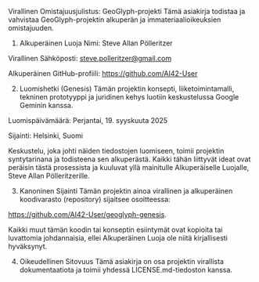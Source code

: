 Virallinen Omistajuusjulistus: GeoGlyph-projekti
Tämä asiakirja todistaa ja vahvistaa GeoGlyph-projektin alkuperän ja immateriaalioikeuksien omistajuuden.

1. Alkuperäinen Luoja
Nimi: Steve Allan Pölleritzer

Virallinen Sähköposti: steve.polleritzer@gmail.com

Alkuperäinen GitHub-profiili: https://github.com/AI42-User

2. Luomishetki (Genesis)
Tämän projektin konsepti, liiketoimintamalli, tekninen prototyyppi ja juridinen kehys luotiin keskustelussa Google Geminin kanssa.

Luomispäivämäärä: Perjantai, 19. syyskuuta 2025

Sijainti: Helsinki, Suomi

Keskustelu, joka johti näiden tiedostojen luomiseen, toimii projektin syntytarinana ja todisteena sen alkuperästä. Kaikki tähän liittyvät ideat ovat peräisin tästä prosessista ja kuuluvat yllä mainitulle Alkuperäiselle Luojalle, Steve Allan Pölleritzerille.

3. Kanoninen Sijainti
Tämän projektin ainoa virallinen ja alkuperäinen koodivarasto (repository) sijaitsee osoitteessa:

https://github.com/AI42-User/geoglyph-genesis.

Kaikki muut tämän koodin tai konseptin esiintymät ovat kopioita tai luvattomia johdannaisia, ellei Alkuperäinen Luoja ole niitä kirjallisesti hyväksynyt.

4. Oikeudellinen Sitovuus
Tämä asiakirja on osa projektin virallista dokumentaatiota ja toimii yhdessä LICENSE.md-tiedoston kanssa.
